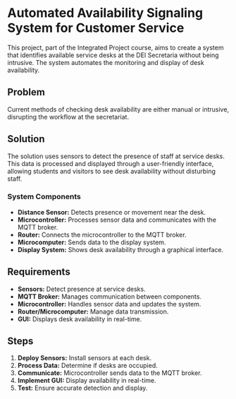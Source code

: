 # Automated Availability Signaling System for Customer Service

This project, part of the Integrated Project course, aims to create a system that identifies available service desks at the DEI Secretaria without being intrusive. The system automates the monitoring and display of desk availability.

## Problem

Current methods of checking desk availability are either manual or intrusive, disrupting the workflow at the secretariat.

## Solution

The solution uses sensors to detect the presence of staff at service desks. This data is processed and displayed through a user-friendly interface, allowing students and visitors to see desk availability without disturbing staff.

### System Components
- **Distance Sensor:** Detects presence or movement near the desk.
- **Microcontroller:** Processes sensor data and communicates with the MQTT broker.
- **Router:** Connects the microcontroller to the MQTT broker.
- **Microcomputer:** Sends data to the display system.
- **Display System:** Shows desk availability through a graphical interface.

## Requirements

- **Sensors:** Detect presence at service desks.
- **MQTT Broker:** Manages communication between components.
- **Microcontroller:** Handles sensor data and updates the system.
- **Router/Microcomputer:** Manage data transmission.
- **GUI:** Displays desk availability in real-time.

## Steps

1. **Deploy Sensors:** Install sensors at each desk.
2. **Process Data:** Determine if desks are occupied.
3. **Communicate:** Microcontroller sends data to the MQTT broker.
4. **Implement GUI:** Display availability in real-time.
5. **Test:** Ensure accurate detection and display.
